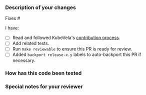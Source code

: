 
### Description of your changes

<!--

Briefly describe what this pull request does. We love pull requests that resolve an open KubeVela issue. If yours does, you
can uncomment the below line to indicate which issue your PR fixes, for example
"Fixes #500":

-->

Fixes #

I have:

- [ ] Read and followed KubeVela's [contribution process](https://github.com/kubevela/kubevela/blob/master/contribute/create-pull-request.md).
- [ ] Add related tests.
- [ ] Run `make reviewable` to ensure this PR is ready for review.
- [ ] Added `backport release-x.y` labels to auto-backport this PR if necessary.

### How has this code been tested

<!--
Before reviewers can be confident in the correctness of this pull request, it
needs to tested and shown to be correct. Briefly describe the testing that has
already been done or which is planned for this change.
-->


### Special notes for your reviewer

<!--

Be sure to direct your reviewers'
attention to anything that needs special consideration.

-->